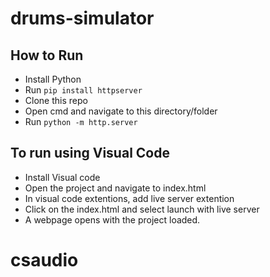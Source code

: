 # drums-simulator

## How to Run

- Install Python
- Run `pip install httpserver`
- Clone this repo
- Open cmd and navigate to this directory/folder
- Run `python -m http.server`

## To run using Visual Code
- Install Visual code
- Open the project and navigate to index.html
- In visual code extentions, add live server extention
- Click on the  index.html and select launch with live server
- A webpage opens with the project loaded.

# csaudio
